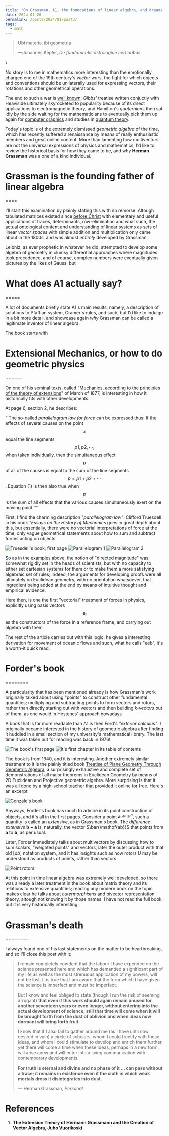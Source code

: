 ```yaml
---
title: 'On Grassman, A1, the foundations of linear algebra, and dreams'
date: 2024-01-20
permalink: /posts/2024/01/post3/
tags:
  - math
---
```


<blockquote cite="https://users.aalto.fi/~asihvola/umig.pdf">
  <p>Ubi materia, ibi geometria</p>
  <footer>—Johannes Kepler, <cite>De fundamentis
astrologiae certioribus</cite></footer>
</blockquote>

\\

No story is to me in mathematics more interesting than the emotionally charged end of the 19th century's
*vector wars*, the fight for which objects and conventions should be unilaterally used for expressing
vectors, their rotations and other geometrical operations.

The end to such a war is [well known](https://www.youtube.com/watch?v=_AaOFCl2ihc); *Gibbs'* treatise written conjuctly with Heaviside
ultimately skyrocketed to popularity because of its direct applications to electromagnetic
theory, and Hamilton's *quaternions* then sat idly by the side waiting for the mathematicians
to eventually pick them up again for [computer graphics](https://www.youtube.com/watch?v=86MsWRvPjMw) and studies in [quantum theory](https://arxiv.org/abs/1101.5690).

Today's topic is of the extremely dismissed *geometric algebra* of the time, which has recently suffered
a renaissance by means of really enthusiastic members and great online content. More than 
lamenting how multivectors are not the universal expressions of physics and mathematics, I'd like to
review the historical basis for how they came to be, and why **Herman Grassman** was a one of a kind
individual.

Grassman is the founding father of linear algebra
====
====

I'll start this examination by plainly stating this with no remorse. Altough tabulated
matrices existed since [before Christ](https://mathshistory.st-andrews.ac.uk/HistTopics/Nine_chapters/)
with elementary and useful applications of traces, determinants, row-elimination and what such,
the actual ontological content and understanding of linear systems as sets of linear *vector spaces*
with simple addition and multiplication only came about in the 1800s, and was almost
*entirely* developed by Grassman.

Leibniz, as ever prophetic in whatever he did, attempted to develop some algebra of geometry in
clumsy differential approaches where magnitudes took precedence, and of course, complex numbers
were eventually given pictures by the likes of Gauss, but 

What does A1 actually say?
=====
=====

A lot of documents briefly state A1's main results, namely, a description of solutions to 
Pfaffian system, Cramer's rules, and such, but I'd like to indulge in a bit more detail,
and showcase again *why* Grassman can be called a legitimate inventor of linear algebra.

The book starts with


Extensional Mechanics, or how to do geometric physics
======
======

On one of his seminal texts, called "[Mechanics, according to the principles
of the theory of extensions](http://neo-classical-physics.info/uploads/3/0/6/5/3065888/grassmann_-_mechanics_and_extensions.pdf)" of March of 1877, 
is interesting in how it historically fits with
other developments.

At page 6, section 2, he describes:

<q> The so-called *parallelogram law for force* can be expressed thus: If the effects of
several causes on the point $$x$$ equal the line segments $$p1, p2, \cdots,$$ when taken individually,
then the simultaneous effect $$p$$ of all of the causes is equal to the sum of the line segments
$$p = p1 + p2 + \cdots $$. Equation (1) is then also true when $$p$$ is the sum of all effects that the
various causes simultaneously exert on the moving point.<q>

First, I find the charming description *"parallelogram law"*. Clifford Truesdell in his book
*"Essays on the History of Mechanics* goes in great depth about this, 
but essentially, there were no vectorial
interpretations of force at the time, only vague geometrical statements about how to sum and
subtract forces acting on objects.

![Truesdell's book, first page](/files/images/Grassman_Truesdell1.jpg)
![Parallelogram 1](/files/images/Grassman_Truesdell2.jpg)
![Parallelogram 2](/files/images/Grassman_Truesdell3.jpg)

So as in the examples above, the notion of "directed magnitude" was somewhat rigidly set in the
heads of scientists, but with no capacity to either set cartesian systems for them or
to make them a more satisfying algebraic set of rules; indeed, the arguments for developing
proofs were all ultimately on Euclidean geometry, with no orientation whatsoever, that
ingredient being added at the end by means of intuitive thought and empirical evidence.

Here then, is one the first "vectorial" treatment of forces in physics, explicitly using
basis vectors $$\mathbf{e}_i$$ as the constructors of the force in a reference frame,
and carrying out algebra with them.

The rest of the article carries out with this logic, he gives a interesting derivation for
movement of oceanic flows and such, what he calls "eeb", it's a worth-it quick read.


Forder's book
========
========

A particularity that has been mentioned already is how Grassman's work originally
talked about using "points" to construct other fundamental quantities; multiplying and subtracting
points to form vectors and rotors, rather than directly starting out with vectors and then building
*k-vectors* out of them, as one would in Hestenes' approach nowadays

A book that is far more readable than A1 is then Ford's *"exterior calculus"*. I originally
became interested in the history of geometric algebra after finding it huddled in a small section
of my university's mathematical library. The last time it was taken out for reading was back in
1976! 

![The book's first page](/files/images/Grassman_Forder1.jpg)
![It's first chapter in its table of contents](/files/images//Grassman_Forder2.jpg)

The book is from 1940, and it is interesting. Another extremely similar treatment to it
is the plainly titled book [Treatise of Plane Geometry Through Geometric Algebra](http://tomlr.free.fr/Math%E9matiques/Math%20Complete/Geometry/Treatise%20of%20plane%20geometry%20through%20geometric%20algebra%20-%20Calvet%20R.G.%20-.pdf),
a surprisingly exhaustive and complete set of demonstrations of all major theorems in Euclidean Geometry
by means of 2D Euclidean and Projective geometric algebra. More surprising is that it was all done by a 
high-school teacher that provided it online for free. Here's an excerpt:

![Gonzale's book](/files/images//Grassman_Forder3.jpg)

Anyways, Forder's book has much to admire in its point construction of objects, and it's all
 in the first pages. Consider a point $\mathbf{a}\in\mathbb{E}^n$, such a quantity is called
 an *extensive*, as in Grassman's book. The *difference extensive* $\mathbf{b-a}$ is, naturally,
 the vector $\bar{\mathbf{ab}}$ that points from $\mathbf{a}$ to $\mathbf{b}$, as per usual.

Later, Forder immediately talks about multivectors by discussing how to sum scalars, "weighted points"
and vectors, later the outer product with that old $[ab]$ notation system, and it has insights
such as how rotors $U$ may be understood as products of points, rather than vectors.

![Point rotors](/files/images//Grassman_Forder4.jpg)

At this point in time linear algebra was extremely well developed, so there was already a later
treatment in the book about matrix theory and its relations to extensive quantities; reading any modern
book on the topic makes clear he talks about *outermorphisms* and bivector representation theory,
altough not knowing it by those names. I have not read the full book, but it is very historically
interesting.


Grassman's death
========
========

I always found one of his last statements on the matter to be heartbreaking, and so I'll close
this post with it:

<blockquote cite="https://core.ac.uk/download/pdf/231908059.pdf">
  <p>I remain completely conident that the labour I have expended on the science presented here and which has demanded a significant part of my life as well as the most strenuous application of my powers, will not be lost. It is true that I am aware that the form which I have given the science is imperfect and must be imperfect. 

But I know and feel obliged to state (though I run the risk of seeming arrogant) **that even if this work should again remain unused for another seventeen years or even longer, without entering into the actual development of science, still that time will come when it will be brought forth from the dust of oblivion and when ideas now dormant will bring forth fruit.**

I know that if I also fail to gather around me (as I have until now desired in vain) a circle of scholars, whom I could fructify with these ideas, and whom I could stimulate to develop and enrich them further, yet there will come a time when these ideas, perhaps in a new form, will arise anew and will enter into a living communication with contemporary developments. 

**For truth is eternal and divine and no phase of it ... can pass without a trace; it remains in existence even if the cloth in which weak mortals dress it disintegrates into dust.**</p>
  <footer>— Herman Grassman, <cite>Personal</cite></footer>
</blockquote>

References
===========

<ol>
  <li> <b> The Extension Theory of Hermann Grassmann and
the Creation of Vector Algebra, <b> Juho Vuorikoski</li>
</ol>
